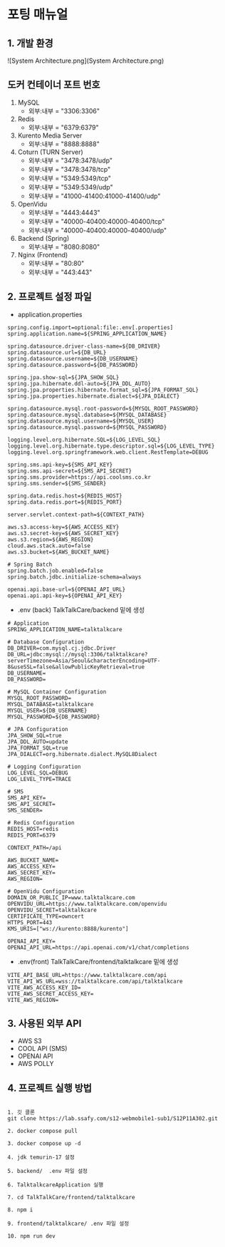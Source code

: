 # 포팅 매뉴얼

## 1. 개발 환경

![System Architecture.png](System Architecture.png)

## 도커 컨테이너 포트 번호

1. MySQL
    - 외부:내부 = "3306:3306"
2. Redis
    - 외부:내부 = "6379:6379"
3. Kurento Media Server
    - 외부:내부 = "8888:8888"
4. Coturn (TURN Server)
    - 외부:내부 = "3478:3478/udp"
    - 외부:내부 = "3478:3478/tcp"
    - 외부:내부 = "5349:5349/tcp"
    - 외부:내부 = "5349:5349/udp"
    - 외부:내부 = "41000-41400:41000-41400/udp"
5. OpenVidu
    - 외부:내부 = "4443:4443"
    - 외부:내부 = "40000-40400:40000-40400/tcp"
    - 외부:내부 = "40000-40400:40000-40400/udp"
6. Backend (Spring)
    - 외부:내부 = "8080:8080"
7. Nginx (Frontend)
    - 외부:내부 = "80:80"
    - 외부:내부 = "443:443"

## 2. 프로젝트 설정 파일

- application.properties

```
spring.config.import=optional:file:.env[.properties]
spring.application.name=${SPRING_APPLICATION_NAME}

spring.datasource.driver-class-name=${DB_DRIVER}
spring.datasource.url=${DB_URL}
spring.datasource.username=${DB_USERNAME}
spring.datasource.password=${DB_PASSWORD}

spring.jpa.show-sql=${JPA_SHOW_SQL}
spring.jpa.hibernate.ddl-auto=${JPA_DDL_AUTO}
spring.jpa.properties.hibernate.format_sql=${JPA_FORMAT_SQL}
spring.jpa.properties.hibernate.dialect=${JPA_DIALECT}

spring.datasource.mysql.root-password=${MYSQL_ROOT_PASSWORD}
spring.datasource.mysql.database=${MYSQL_DATABASE}
spring.datasource.mysql.username=${MYSQL_USER}
spring.datasource.mysql.password=${MYSQL_PASSWORD}

logging.level.org.hibernate.SQL=${LOG_LEVEL_SQL}
logging.level.org.hibernate.type.descriptor.sql=${LOG_LEVEL_TYPE}
logging.level.org.springframework.web.client.RestTemplate=DEBUG

spring.sms.api-key=${SMS_API_KEY}
spring.sms.api-secret=${SMS_API_SECRET}
spring.sms.provider=https://api.coolsms.co.kr
spring.sms.sender=${SMS_SENDER}

spring.data.redis.host=${REDIS_HOST}
spring.data.redis.port=${REDIS_PORT}

server.servlet.context-path=${CONTEXT_PATH}

aws.s3.access-key=${AWS_ACCESS_KEY}
aws.s3.secret-key=${AWS_SECRET_KEY}
aws.s3.region=${AWS_REGION}
cloud.aws.stack.auto=false
aws.s3.bucket=${AWS_BUCKET_NAME}

# Spring Batch
spring.batch.job.enabled=false
spring.batch.jdbc.initialize-schema=always

openai.api.base-url=${OPENAI_API_URL}
openai.api.api-key=${OPENAI_API_KEY}

```

- .env (back) TalkTalkCare/backend 밑에 생성

```
# Application
SPRING_APPLICATION_NAME=talktalkcare

# Database Configuration
DB_DRIVER=com.mysql.cj.jdbc.Driver
DB_URL=jdbc:mysql://mysql:3306/talktalkcare?serverTimezone=Asia/Seoul&characterEncoding=UTF-8&useSSL=false&allowPublicKeyRetrieval=true
DB_USERNAME=
DB_PASSWORD=

# MySQL Container Configuration
MYSQL_ROOT_PASSWORD=
MYSQL_DATABASE=talktalkcare
MYSQL_USER=${DB_USERNAME}
MYSQL_PASSWORD=${DB_PASSWORD}

# JPA Configuration
JPA_SHOW_SQL=true
JPA_DDL_AUTO=update
JPA_FORMAT_SQL=true
JPA_DIALECT=org.hibernate.dialect.MySQL8Dialect

# Logging Configuration
LOG_LEVEL_SQL=DEBUG
LOG_LEVEL_TYPE=TRACE

# SMS
SMS_API_KEY=
SMS_API_SECRET=
SMS_SENDER=

# Redis Configuration
REDIS_HOST=redis
REDIS_PORT=6379

CONTEXT_PATH=/api

AWS_BUCKET_NAME=
AWS_ACCESS_KEY=
AWS_SECRET_KEY=
AWS_REGION=

# OpenVidu Configuration
DOMAIN_OR_PUBLIC_IP=www.talktalkcare.com
OPENVIDU_URL=https://www.talktalkcare.com/openvidu
OPENVIDU_SECRET=talktalkcare
CERTIFICATE_TYPE=owncert
HTTPS_PORT=443
KMS_URIS=["ws://kurento:8888/kurento"]

OPENAI_API_KEY=
OPENAI_API_URL=https://api.openai.com/v1/chat/completions

```

- .env(front) TalkTalkCare/frontend/talktalkcare 밑에 생성

```
VITE_API_BASE_URL=https://www.talktalkcare.com/api
VITE_API_WS_URL=wss://talktalkcare.com/api/talktalkcare
VITE_AWS_ACCESS_KEY_ID=
VITE_AWS_SECRET_ACCESS_KEY=
VITE_AWS_REGION=
```

## 3. 사용된 외부 API

- AWS S3
- COOL API (SMS)
- OPENAI API
- AWS POLLY

## 4. 프로젝트 실행 방법

```

1. 깃 클론
git clone https://lab.ssafy.com/s12-webmobile1-sub1/S12P11A302.git

2. docker compose pull

3. docker compose up -d

4. jdk temurin-17 설정

5. backend/  .env 파일 설정

6. TalktalkcareApplication 실행

7. cd TalkTalkCare/frontend/talktalkcare 

8. npm i

9. frontend/talktalkcare/ .env 파일 설정

10. npm run dev
```
